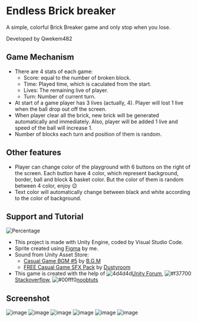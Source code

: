 # Endless Brick breaker

A simple, colorful Brick Breaker game and only stop when you lose.

Developed by Qwekem482


## Game Mechanism
 - There are 4 stats of each game:
    - Score: equal to the number of broken block.
    - Time: Played time, which is caculated from the start.
    - Lives: The remaining live of player.
    - Turn: Number of current turn.
 - At start of a game player has 3 lives (actually, 4). Player will lost 1 live when the ball drop out off the screen. 
 - When player clear all the brick, new brick will be generated automatically and immediately. Also, player will be added 1 live and speed of the ball will increase 1.
 - Number of blocks each turn and position of them is random. 

## Other features
 - Player can change color of the playground with 6 buttons on the right of the screen. Each button have 4 color, which represent background, border, ball and block & basket color. But the color of them is random between 4 color, enjoy :wink:
 - Text color will automatically change between black and white according to the color of background.
 
## Support and Tutorial
 ![Percentage](https://user-images.githubusercontent.com/80797630/216106474-3f61e883-1114-42af-acfd-2af312b6d185.png)

 - This project is made with Unity Engine, coded by Visual Studio Code.
 - Sprite created using [Figma](https://www.figma.com/ "Figma") by me.
 - Sound from Unity Asset Store: 
      - [Casual Game BGM #5](https://assetstore.unity.com/packages/audio/music/casual-game-bgm-5-135943) by [B.G.M](https://assetstore.unity.com/publishers/9381 "B.G.M")
      - [FREE Casual Game SFX Pack](https://assetstore.unity.com/packages/audio/sound-fx/free-casual-game-sfx-pack-54116) by [Dustyroom](https://assetstore.unity.com/publishers/16150 "Dustyroom")
 - This game is created with the help of ![4d4d4d](https://placehold.co/15x15/4d4d4d/4d4d4d.png)[Unity Forum](https://forum.unity.com/ "Unity Forum"), ![#f37700](https://placehold.co/15x15/f37700/f37700.png)[Stackoverflow](https://stackoverflow.com/ "Stackoverflow"), ![#00fff0](https://placehold.co/15x15/00fff0/00fff0.png)[noobtuts](https://noobtuts.com/unity/2d-arkanoid-game "noobtuts")
 
## Screenshot
![image](https://user-images.githubusercontent.com/80797630/216096930-7101e820-dcf2-40f6-b9c9-58fcd5ac7334.png)
![image](https://user-images.githubusercontent.com/80797630/216099994-3f26d3c9-3602-4862-93e1-a559d277c363.png)
![image](https://user-images.githubusercontent.com/80797630/216100106-20202d32-d52a-49c9-9416-c04247acf02f.png)
![image](https://user-images.githubusercontent.com/80797630/216100294-fb5e5ade-8d74-41f1-94dc-8c19b6a515cf.png)
![image](https://user-images.githubusercontent.com/80797630/216100473-88948d0a-862a-496e-bc98-47da7ebb0899.png)
![image](https://user-images.githubusercontent.com/80797630/216110296-662dbe55-27f9-4f18-8a24-4938edb3d4b2.png)


